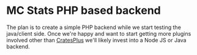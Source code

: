 # MC Stats PHP based backend

The plan is to create a simple PHP backend while we start testing the java/client side. Once we're happy and want to start getting more plugins involved other than [CratesPlus](https://github.com/ConnorLinfoot/CratesPlus) we'll likely invest into a Node JS or Java backend.
